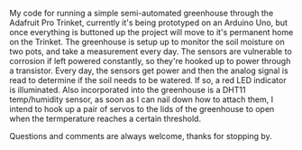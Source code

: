 My code for running a simple semi-automated greenhouse through the Adafruit Pro Trinket, currently it's being prototyped on an Arduino Uno, but once everything is buttoned up the project will move to it's permanent home on the Trinket.
The greenhouse is setup up to monitor the soil moisture on two pots, and take a measurement every day. The sensors are vulnerable to corrosion if left powered constantly, so they're hooked up to power through a transistor.
Every day, the sensors get power and then the analog signal is read to determine if the soil needs to be watered. If so, a red LED indicator is illuminated. Also incorporated into the greenhouse is a DHT11 temp/humidity sensor, as soon as I can nail down how to attach them, I intend to hook up a pair of servos to the lids of the greenhouse to open when the termperature reaches a certain threshold.

Questions and comments are always welcome, thanks for stopping by.